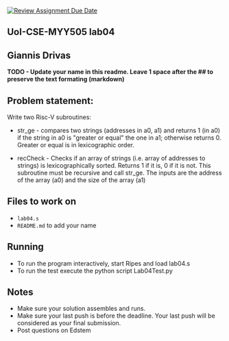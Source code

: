 [![Review Assignment Due Date](https://classroom.github.com/assets/deadline-readme-button-22041afd0340ce965d47ae6ef1cefeee28c7c493a6346c4f15d667ab976d596c.svg)](https://classroom.github.com/a/q3xPJDHR)

## UoI-CSE-MYY505 lab04

## Giannis Drivas

**TODO - Update your name in this readme. Leave 1 space after the ## to preserve the text formating (markdown)**



## Problem statement:

Write two Risc-V subroutines:
 * str\_ge - compares two strings (addresses in a0, a1) and returns 1 (in a0) if the string in a0 is "greater or equal" the one in a1; otherwise returns 0. Greater or equal is in lexicographic order.

 * recCheck - Checks if an array of strings (i.e. array of addresses to strings) is lexicographically sorted. Returns 1 if it is, 0 if it is not. This subroutine must be recursive and call str\_ge. The inputs are the address of the array (a0) and the size of the array (a1)
 
## Files to work on
* `lab04.s` 
* `README.md` to add your name
      
## Running 
* To run the program interactively, start Ripes and load lab04.s
* To run the test execute the python script Lab04Test.py


## Notes
* Make sure your solution assembles and runs.
* Make sure your last push is before the deadline. Your last push will be considered as your final submission.
* Post questions on Edstem
